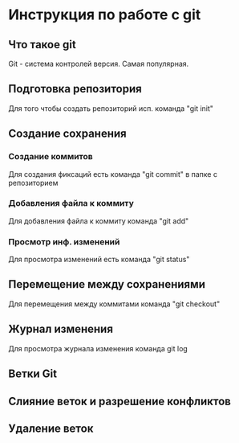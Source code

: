 # Инструкция по работе с git

## Что такое git

Git - система контролей версия. Самая популярная.

## Подготовка репозитория

Для того чтобы создать репозиторий исп. команда "git init"

## Создание сохранения

### Создание коммитов

Для создания фиксаций есть команда "git commit" в папке с репозиторием

### Добавления файла к коммиту

Для добавления файла к коммиту команда "git add"

### Просмотр инф. изменений

Для просмотра изменений есть команда "git status"

## Перемещение между сохранениями

Для перемещения между коммитами команда "git checkout"

## Журнал изменения

Для просмотра журнала изменения команда git log

## Ветки Git

## Слияние веток и разрешение конфликтов

## Удаление веток
